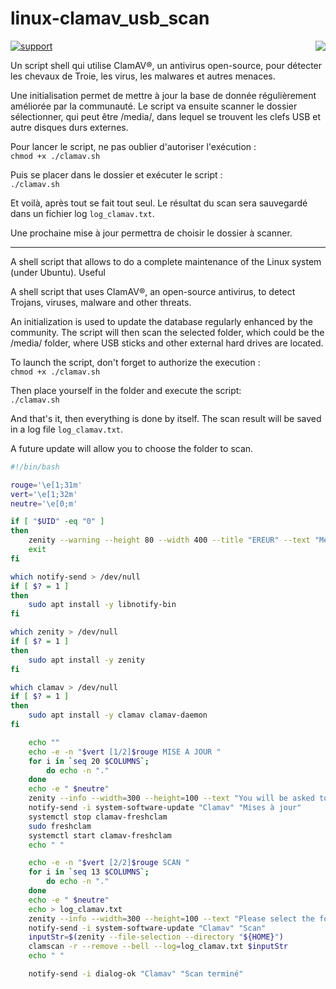 # linux-clamav_usb_scan

<img align="right" src="https://www.clamav.net/assets/clamav-trademark.png">

[![support](https://brianmacdonald.github.io/Ethonate/svg/eth-support-blue.svg)](https://brianmacdonald.github.io/Ethonate/address#0xEDa4b087fac5faa86c43D0ab5EfCa7C525d475C2)

<p>Un script shell qui utilise ClamAV®, un antivirus open-source, pour détecter les chevaux de Troie, les virus, les malwares et autres menaces.</p>

<p>Une initialisation permet de mettre à jour la base de donnée régulièrement améliorée par la communauté. Le script va ensuite scanner le dossier sélectionner, qui peut être /media/, dans lequel se trouvent les clefs USB et autre disques durs externes.</a>

Pour lancer le script, ne pas oublier d'autoriser l'exécution : <br/>`chmod +x ./clamav.sh`

Puis se placer dans le dossier et exécuter le script : <br/>`./clamav.sh`

Et voilà, après tout se fait tout seul. Le résultat du scan sera sauvegardé dans un fichier log `log_clamav.txt`.

Une prochaine mise à jour permettra de choisir le dossier à scanner.

* * *

<p>A shell script that allows to do a complete maintenance of the Linux system (under Ubuntu). Useful <p>A shell script that uses ClamAV®, an open-source antivirus, to detect Trojans, viruses, malware and other threats.</p>

<p>An initialization is used to update the database regularly enhanced by the community. The script will then scan the selected folder, which could be the /media/ folder, where USB sticks and other external hard drives are located.</a>

To launch the script, don't forget to authorize the execution : <br/>`chmod +x ./clamav.sh`

Then place yourself in the folder and execute the script: <br/>`./clamav.sh`

And that's it, then everything is done by itself. The scan result will be saved in a log file `log_clamav.txt`.

A future update will allow you to choose the folder to scan.

```bash
#!/bin/bash

rouge='\e[1;31m'
vert='\e[1;32m'
neutre='\e[0;m'

if [ "$UID" -eq "0" ]
then
    zenity --warning --height 80 --width 400 --title "EREUR" --text "Merci de lancez le script sans sudo : \n<b>./clamav.sh</b>\nVous devrez entrer le mot de passe root par la suite."
    exit
fi

which notify-send > /dev/null
if [ $? = 1 ]
then
	sudo apt install -y libnotify-bin
fi

which zenity > /dev/null
if [ $? = 1 ]
then
	sudo apt install -y zenity
fi

which clamav > /dev/null
if [ $? = 1 ]
then
	sudo apt install -y clamav clamav-daemon
fi

    echo ""
    echo -e -n "$vert [1/2]$rouge MISE A JOUR "
    for i in `seq 20 $COLUMNS`;
        do echo -n "."
    done
    echo -e " $neutre"
    zenity --info --width=300 --height=100 --text "You will be asked to enter your sudo password twice to update the virus database."
    notify-send -i system-software-update "Clamav" "Mises à jour"
    systemctl stop clamav-freshclam
    sudo freshclam
    systemctl start clamav-freshclam
    echo " "

    echo -e -n "$vert [2/2]$rouge SCAN "
    for i in `seq 13 $COLUMNS`;
        do echo -n "."
    done
    echo -e " $neutre"
    echo > log_clamav.txt
    zenity --info --width=300 --height=100 --text "Please select the folder you want to scan."
    notify-send -i system-software-update "Clamav" "Scan"
    inputStr=$(zenity --file-selection --directory "${HOME}")
    clamscan -r --remove --bell --log=log_clamav.txt $inputStr
    echo " "

    notify-send -i dialog-ok "Clamav" "Scan terminé"
```
